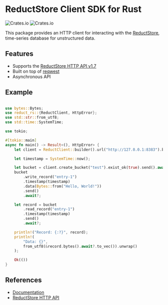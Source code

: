 # ReductStore Client SDK for Rust

![Crates.io](https://img.shields.io/crates/v/reductstore)
![Crates.io](https://img.shields.io/crates/l/reduct-rs)

This package provides an HTTP client for interacting with the [ReductStore](https://www.reduct.store), time-series
database for unstructured data.

## Features

* Supports the [ReductStore HTTP API v1.7](https://docs.reduct.store/http-api)
* Built on top of [reqwest](https://github.com/seanmonstar/reqwest)
* Asynchronous API

## Example

```rust

use bytes::Bytes;
use reduct_rs::{ReductClient, HttpError};
use std::str::from_utf8;
use std::time::SystemTime;

use tokio;

#[tokio::main]
async fn main() -> Result<(), HttpError> {
    let client = ReductClient::builder().url("http://127.0.0.1:8383").build();

    let timestamp = SystemTime::now();

    let bucket = client.create_bucket("test").exist_ok(true).send().await?;
    bucket
        .write_record("entry-1")
        .timestamp(timestamp)
        .data(Bytes::from("Hello, World!"))
        .send()
        .await?;

    let record = bucket
        .read_record("entry-1")
        .timestamp(timestamp)
        .send()
        .await?;

    println!("Record: {:?}", record);
    println!(
        "Data: {}",
        from_utf8(&record.bytes().await?.to_vec()).unwrap()
    );

    Ok(())
}

```

## References

* [Documentation](https://docs.rs/reduct-rs/latest/reduct_rs/)
* [ReductStore HTTP API](https://docs.reduct.store/http-api)
